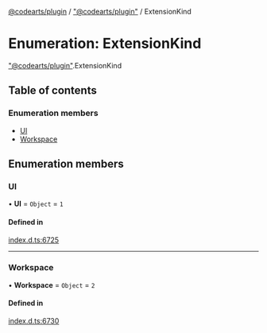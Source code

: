 [@codearts/plugin](../README.md) / ["@codearts/plugin"](../modules/_codearts_plugin_.md) / ExtensionKind

# Enumeration: ExtensionKind

["@codearts/plugin"](../modules/_codearts_plugin_.md).ExtensionKind

## Table of contents

### Enumeration members

- [UI](codearts_plugin_.ExtensionKind.md#ui)
- [Workspace](codearts_plugin_.ExtensionKind.md#workspace)

## Enumeration members

### UI

• **UI** = `Object` = `1`

#### Defined in

[index.d.ts:6725](https://github.com/huaweicloud/cloudide-plugin-api/blob/3b0eee8/index.d.ts#L6725)

___

### Workspace

• **Workspace** = `Object` = `2`

#### Defined in

[index.d.ts:6730](https://github.com/huaweicloud/cloudide-plugin-api/blob/3b0eee8/index.d.ts#L6730)
